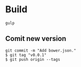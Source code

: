 # Build
`gulp`

## Comit new version

```
git commit -m "Add bower.json."
$ git tag "v0.0.1"
$ git push origin --tags
```

